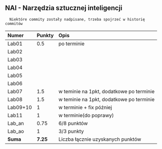 
## NAI - Narzędzia sztucznej inteligencji

```
  Niektóre commity zostały nadpisane, trzeba spojrzeć w historię commitów
```

| Numer | Punkty     | Opis                       |
| :-------- | :------- | :-------------------------------- |
| Lab01         | 0.5 | po terminie |
| Lab02         |  | |
| Lab03         |  |  |
| Lab04         |  | |
| Lab05         |  | |
| Lab06         |  | |
| Lab07         | 1.5 | w teminie na 1pkt, dodatkowe po terminie |
| Lab08         | 1.5| w teminie na 1pkt, dodatkowe po terminie |
| Lab09+10         | 1 | w terminie + fix później |
| Lab11         | 1 | w terminie(do poprawy) |
| Lab_an        | 0.75 | 6/8 punktów|
| Lab_ao        | 1 | 3/3 punkty|
| **Suma**       | **7.25** | Liczba łącznie uzyskanych punktów|
